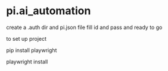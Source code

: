 # pi.ai_automation

create a .auth dir and pi.json file fill id and pass and ready to go

to set up project

pip install playwright

playwright install
